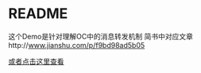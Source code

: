 # README
这个Demo是针对理解OC中的消息转发机制
简书中对应文章http://www.jianshu.com/p/f9bd98ad5b05

[或者点击这里查看](http://www.superma.me/2017/07/30/iOS%E7%90%86%E8%A7%A3Objective-C%E4%B8%AD%E6%B6%88%E6%81%AF%E8%BD%AC%E5%8F%91%E6%9C%BA%E5%88%B6%E9%99%84Demo/)

